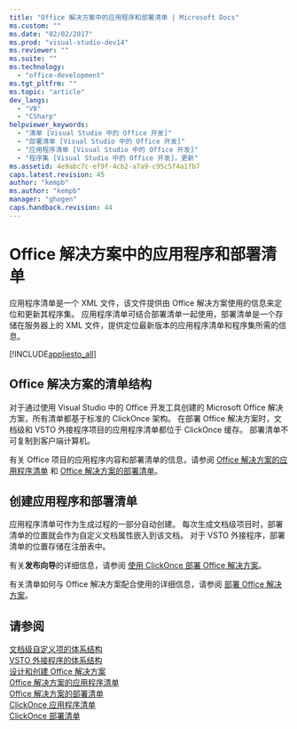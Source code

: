 ```yaml
---
title: "Office 解决方案中的应用程序和部署清单 | Microsoft Docs"
ms.custom: ""
ms.date: "02/02/2017"
ms.prod: "visual-studio-dev14"
ms.reviewer: ""
ms.suite: ""
ms.technology: 
  - "office-development"
ms.tgt_pltfrm: ""
ms.topic: "article"
dev_langs: 
  - "VB"
  - "CSharp"
helpviewer_keywords: 
  - "清单 [Visual Studio 中的 Office 开发]"
  - "部署清单 [Visual Studio 中的 Office 开发]"
  - "应用程序清单 [Visual Studio 中的 Office 开发]"
  - "程序集 [Visual Studio 中的 Office 开发]，更新"
ms.assetid: 4e9abc7c-ef9f-4cb2-a7a9-c95c5f4a1fb7
caps.latest.revision: 45
author: "kempb"
ms.author: "kempb"
manager: "ghogen"
caps.handback.revision: 44
---
```

# Office 解决方案中的应用程序和部署清单
  应用程序清单是一个 XML 文件，该文件提供由 Office 解决方案使用的信息来定位和更新其程序集。 应用程序清单可结合部署清单一起使用，部署清单是一个存储在服务器上的 XML 文件，提供定位最新版本的应用程序清单和程序集所需的信息。  
  
 [!INCLUDE[appliesto_all](../vsto/includes/appliesto-all-md.md)]  
  
## Office 解决方案的清单结构  
 对于通过使用 Visual Studio 中的 Office 开发工具创建的 Microsoft Office 解决方案，所有清单都基于标准的 ClickOnce 架构。 在部署 Office 解决方案时，文档级和 VSTO 外接程序项目的应用程序清单都位于 ClickOnce 缓存。 部署清单不可复制到客户端计算机。  
  
 有关 Office 项目的应用程序内容和部署清单的信息，请参阅 [Office 解决方案的应用程序清单](../vsto/application-manifests-for-office-solutions.md) 和 [Office 解决方案的部署清单](../vsto/deployment-manifests-for-office-solutions.md)。  
  
## 创建应用程序和部署清单  
 应用程序清单可作为生成过程的一部分自动创建。 每次生成文档级项目时，部署清单的位置就会作为自定义文档属性嵌入到该文档。 对于 VSTO 外接程序，部署清单的位置存储在注册表中。  
  
 有关**发布向导**的详细信息，请参阅 [使用 ClickOnce 部署 Office 解决方案](../vsto/deploying-an-office-solution-by-using-clickonce.md)。  
  
 有关清单如何与 Office 解决方案配合使用的详细信息，请参阅 [部署 Office 解决方案](../vsto/deploying-an-office-solution.md)。  
  
## 请参阅  
 [文档级自定义项的体系结构](../vsto/architecture-of-document-level-customizations.md)   
 [VSTO 外接程序的体系结构](../vsto/architecture-of-vsto-add-ins.md)   
 [设计和创建 Office 解决方案](../vsto/designing-and-creating-office-solutions.md)   
 [Office 解决方案的应用程序清单](../vsto/application-manifests-for-office-solutions.md)   
 [Office 解决方案的部署清单](../vsto/deployment-manifests-for-office-solutions.md)   
 [ClickOnce 应用程序清单](../deployment/clickonce-application-manifest.md)   
 [ClickOnce 部署清单](../deployment/clickonce-deployment-manifest.md)  
  
  